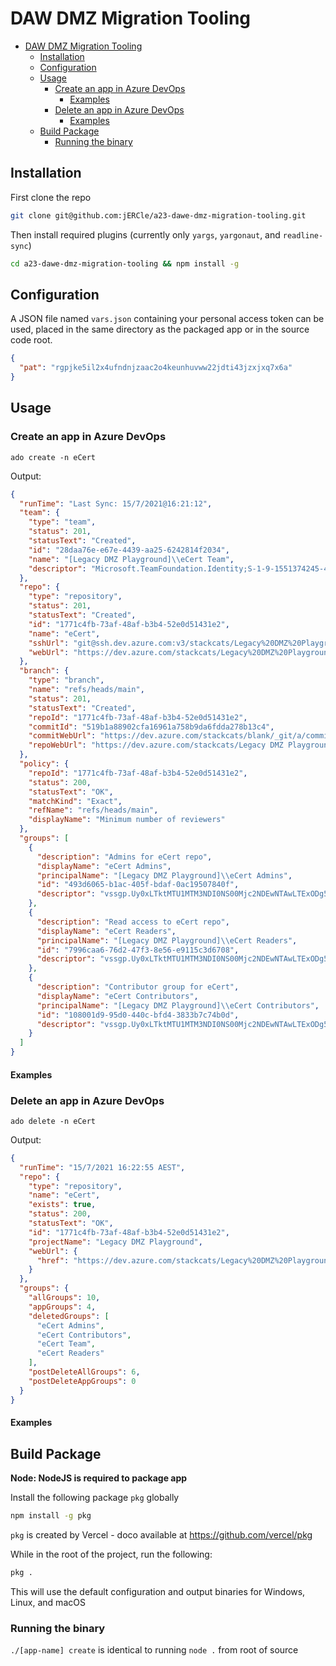 # DAW DMZ Migration Tooling
- [DAW DMZ Migration Tooling](#daw-dmz-migration-tooling)
  - [Installation](#installation)
  - [Configuration](#configuration)
  - [Usage](#usage)
    - [Create an app in Azure DevOps](#create-an-app-in-azure-devops)
      - [Examples](#examples)
    - [Delete an app in Azure DevOps](#delete-an-app-in-azure-devops)
      - [Examples](#examples-1)
  - [Build Package](#build-package)
    - [Running the binary](#running-the-binary)
## Installation

First clone the repo
```bash
git clone git@github.com:jERCle/a23-dawe-dmz-migration-tooling.git

```

Then install required plugins (currently only `yargs`, `yargonaut`, and `readline-sync`)

```bash
cd a23-dawe-dmz-migration-tooling && npm install -g
```


## Configuration
A JSON file named `vars.json` containing your personal access token can be used, placed in the same directory as the packaged app or in the source code root.
```json
{
  "pat": "rgpjke5il2x4ufndnjzaac2o4keunhuvww22jdti43jzxjxq7x6a"
}

```


## Usage

### Create an app in Azure DevOps
```
ado create -n eCert
```

Output:
```json
{
  "runTime": "Last Sync: 15/7/2021@16:21:12",
  "team": {
    "type": "team",
    "status": 201,
    "statusText": "Created",
    "id": "28daa76e-e67e-4439-aa25-6242814f2034",
    "name": "[Legacy DMZ Playground]\\eCert Team",
    "descriptor": "Microsoft.TeamFoundation.Identity;S-1-9-1551374245-4198280866-3243240780-3042756410-602209435-1-1239125218-1193268298-2897714130-3132977555"
  },
  "repo": {
    "type": "repository",
    "status": 201,
    "statusText": "Created",
    "id": "1771c4fb-73af-48af-b3b4-52e0d51431e2",
    "name": "eCert",
    "sshUrl": "git@ssh.dev.azure.com:v3/stackcats/Legacy%20DMZ%20Playground/eCert",
    "webUrl": "https://dev.azure.com/stackcats/Legacy%20DMZ%20Playground/_git/eCert"
  },
  "branch": {
    "type": "branch",
    "name": "refs/heads/main",
    "status": 201,
    "statusText": "Created",
    "repoId": "1771c4fb-73af-48af-b3b4-52e0d51431e2",
    "commitId": "519b1a88902cfa16961a758b9da6fdda278b13c4",
    "commitWebUrl": "https://dev.azure.com/stackcats/blank/_git/a/commit/519b1a88902cfa16961a758b9da6fdda278b13c4",
    "repoWebUrl": "https://dev.azure.com/stackcats/Legacy DMZ Playground/_git/eCert"
  },
  "policy": {
    "repoId": "1771c4fb-73af-48af-b3b4-52e0d51431e2",
    "status": 200,
    "statusText": "OK",
    "matchKind": "Exact",
    "refName": "refs/heads/main",
    "displayName": "Minimum number of reviewers"
  },
  "groups": [
    {
      "description": "Admins for eCert repo",
      "displayName": "eCert Admins",
      "principalName": "[Legacy DMZ Playground]\\eCert Admins",
      "id": "493d6065-b1ac-405f-bdaf-0ac19507840f",
      "descriptor": "vssgp.Uy0xLTktMTU1MTM3NDI0NS00Mjc2NDEwNTAwLTExODg5NDc3NzktMjM4Nzc4ODE5MC03MjIwNDQ5MzYtMS0xMjAyODE0Mzc1LTE1NDExNDQ2NDktMjM4MTM4MjIwMC00NDg3MTgyMjE"
    },
    {
      "description": "Read access to eCert repo",
      "displayName": "eCert Readers",
      "principalName": "[Legacy DMZ Playground]\\eCert Readers",
      "id": "7996caa6-76d2-47f3-8e56-e9115c3d6708",
      "descriptor": "vssgp.Uy0xLTktMTU1MTM3NDI0NS00Mjc2NDEwNTAwLTExODg5NDc3NzktMjM4Nzc4ODE5MC03MjIwNDQ5MzYtMS00MDA4NzkzMTgtNzQ1NzUwMzQ5LTIyMDQ3NjQxNzUtMTU0NjE3NjI2MA"
    },
    {
      "description": "Contributor group for eCert",
      "displayName": "eCert Contributors",
      "principalName": "[Legacy DMZ Playground]\\eCert Contributors",
      "id": "108001d9-95d0-440c-bfd4-3833b7c74b0d",
      "descriptor": "vssgp.Uy0xLTktMTU1MTM3NDI0NS00Mjc2NDEwNTAwLTExODg5NDc3NzktMjM4Nzc4ODE5MC03MjIwNDQ5MzYtMS0yMTUwMDI1MDkyLTM5NDcwNjYxODEtMzAxMzkxODc1NS0zNjY5MzY3MjUx"
    }
  ]
}
```

#### Examples


### Delete an app in Azure DevOps
```
ado delete -n eCert
```
Output:
```json
{
  "runTime": "15/7/2021 16:22:55 AEST",
  "repo": {
    "type": "repository",
    "name": "eCert",
    "exists": true,
    "status": 200,
    "statusText": "OK",
    "id": "1771c4fb-73af-48af-b3b4-52e0d51431e2",
    "projectName": "Legacy DMZ Playground",
    "webUrl": {
      "href": "https://dev.azure.com/stackcats/Legacy%20DMZ%20Playground/_git/eCert"
    }
  },
  "groups": {
    "allGroups": 10,
    "appGroups": 4,
    "deletedGroups": [
      "eCert Admins",
      "eCert Contributors",
      "eCert Team",
      "eCert Readers"
    ],
    "postDeleteAllGroups": 6,
    "postDeleteAppGroups": 0
  }
}
```
#### Examples


## Build Package
**Node: NodeJS is required to package app**

Install the following package `pkg` globally
```bash
npm install -g pkg
```
`pkg` is created by Vercel - doco available at https://github.com/vercel/pkg

While in the root of the project, run the following:
```bash
pkg .
```
This will use the default configuration and output binaries for Windows, Linux, and macOS

### Running the binary
`./[app-name] create` is identical to running `node .` from root of source
